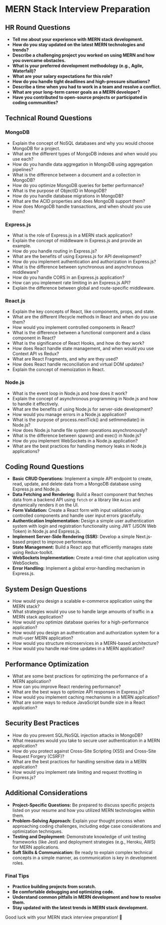 # MERN Stack Interview Preparation

## HR Round Questions

- **Tell me about your experience with MERN stack development.**
- **How do you stay updated on the latest MERN technologies and trends?**
- **Describe a challenging project you worked on using MERN and how you overcame obstacles.**
- **What is your preferred development methodology (e.g., Agile, Waterfall)?**
- **What are your salary expectations for this role?**
- **How do you handle tight deadlines and high-pressure situations?**
- **Describe a time when you had to work in a team and resolve a conflict.**
- **What are your long-term career goals as a MERN developer?**
- **Have you contributed to open-source projects or participated in coding communities?**

## Technical Round Questions

### MongoDB

- Explain the concept of NoSQL databases and why you would choose MongoDB for a project.
- What are the different types of MongoDB indexes and when would you use each?
- How do you handle data aggregation in MongoDB using aggregation pipelines?
- What is the difference between a document and a collection in MongoDB?
- How do you optimize MongoDB queries for better performance?
- What is the purpose of ObjectID in MongoDB?
- How do you handle database migrations in MongoDB?
- What are the ACID properties and does MongoDB support them?
- How does MongoDB handle transactions, and when should you use them?

### Express.js

- What is the role of Express.js in a MERN stack application?
- Explain the concept of middleware in Express.js and provide an example.
- How do you handle routing in Express.js?
- What are the benefits of using Express.js for API development?
- How do you implement authentication and authorization in Express.js?
- What is the difference between synchronous and asynchronous middleware?
- How do you handle CORS in an Express.js application?
- How can you implement rate limiting in an Express.js API?
- Explain the difference between global and route-specific middleware.

### React.js

- Explain the key concepts of React, like components, props, and state.
- What are the different lifecycle methods in React and when do you use them?
- How would you implement controlled components in React?
- What is the difference between a functional component and a class component in React?
- What is the significance of React Hooks, and how do they work?
- How does React handle state management, and when would you use Context API vs Redux?
- What are React Fragments, and why are they used?
- How does React handle reconciliation and virtual DOM updates?
- Explain the concept of memoization in React.

### Node.js

- What is the event loop in Node.js and how does it work?
- Explain the concept of asynchronous programming in Node.js and how to handle it effectively.
- What are the benefits of using Node.js for server-side development?
- How would you manage errors in a Node.js application?
- What is the purpose of process.nextTick() and setImmediate() in Node.js?
- How does Node.js handle file system operations asynchronously?
- What is the difference between spawn() and exec() in Node.js?
- How do you implement WebSockets in a Node.js application?
- What are the best practices for handling memory leaks in Node.js applications?

## Coding Round Questions

- **Basic CRUD Operations:** Implement a simple API endpoint to create, read, update, and delete data from a MongoDB database using Express.js and Node.js.
- **Data Fetching and Rendering:** Build a React component that fetches data from a backend API using `fetch` or a library like `Axios` and dynamically renders it on the UI.
- **Form Validation:** Create a React form with input validation using controlled components and handle user input errors gracefully.
- **Authentication Implementation:** Design a simple user authentication system with login and registration functionality using JWT (JSON Web Token) in Node.js and Express.js.
- **Implement Server-Side Rendering (SSR):** Develop a simple Next.js-based project to improve performance.
- **State Management:** Build a React app that efficiently manages state using Redux-toolkit.
- **WebSockets Implementation:** Create a real-time chat application using WebSockets.
- **Error Handling:** Implement a global error-handling mechanism in Express.js.

## System Design Questions

- How would you design a scalable e-commerce application using the MERN stack?
- What strategies would you use to handle large amounts of traffic in a MERN stack application?
- How would you optimize database queries for a high-performance application?
- How would you design an authentication and authorization system for a multi-user MERN application?
- How would you structure microservices in a MERN-based architecture?
- How would you handle real-time updates in a MERN application?

## Performance Optimization

- What are some best practices for optimizing the performance of a MERN application?
- How can you improve React rendering performance?
- What are the best ways to optimize API responses in Express.js?
- How would you implement caching mechanisms in a MERN application?
- What are some ways to reduce JavaScript bundle size in a React application?

## Security Best Practices

- How do you prevent SQL/NoSQL injection attacks in MongoDB?
- What measures would you take to secure user authentication in a MERN application?
- How do you protect against Cross-Site Scripting (XSS) and Cross-Site Request Forgery (CSRF)?
- What are the best practices for handling sensitive data in a MERN application?
- How would you implement rate limiting and request throttling in Express.js?

## Additional Considerations

- **Project-Specific Questions:** Be prepared to discuss specific projects listed on your resume and how you utilized MERN technologies within them.
- **Problem-Solving Approach:** Explain your thought process when approaching coding challenges, including edge case considerations and optimization techniques.
- **Testing and Deployment:** Demonstrate knowledge of unit testing frameworks (like Jest) and deployment strategies (e.g., Heroku, AWS) for MERN applications.
- **Soft Skills & Communication:** Be ready to explain complex technical concepts in a simple manner, as communication is key in development roles.

### Final Tips
- **Practice building projects from scratch.**
- **Be comfortable debugging and optimizing code.**
- **Understand common pitfalls in MERN development and how to resolve them.**
- **Stay updated with the latest trends in MERN stack development.**

Good luck with your MERN stack interview preparation! 🚀

